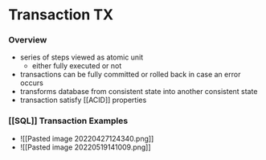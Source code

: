 # Transaction TX
### Overview
+ series of steps viewed as atomic unit
	+ either fully executed or not
+ transactions can be fully committed or rolled back in case an error occurs
+ transforms database from consistent state into another consistent state
+ transaction satisfy [[ACID]] properties

### [[SQL]] Transaction Examples
+ ![[Pasted image 20220427124340.png]]
+ ![[Pasted image 20220519141009.png]]


